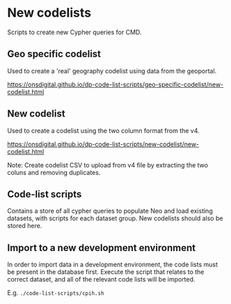 New codelists
================

Scripts to create new Cypher queries for CMD.

## Geo specific codelist
Used to create a 'real' geography codelist using data from the geoportal.

https://onsdigital.github.io/dp-code-list-scripts/geo-specific-codelist/new-codelist.html

## New codelist
Used to create a codelist using the two column format from the v4.

https://onsdigital.github.io/dp-code-list-scripts/new-codelist/new-codelist.html

Note: Create codelist CSV to upload from v4 file by extracting the two coluns and removing duplicates.


## Code-list scripts
Contains a store of all cypher queries to populate Neo and load existing datasets, with scripts for each dataset group. New codelists should also be stored here.

## Import to a new development environment

In order to import data in a development environment, the code lists must be present in the database first.
Execute the script that relates to the correct dataset, and all of the relevant code lists will be imported.

E.g. `./code-list-scripts/cpih.sh`
